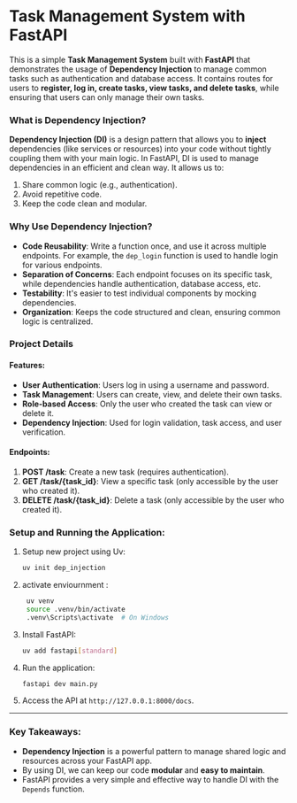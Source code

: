# **Task Management System with FastAPI**

This is a simple **Task Management System** built with **FastAPI** that demonstrates the usage of **Dependency Injection** to manage common tasks such as authentication and database access. It contains routes for users to **register, log in, create tasks, view tasks, and delete tasks**, while ensuring that users can only manage their own tasks.

### **What is Dependency Injection?**

**Dependency Injection (DI)** is a design pattern that allows you to **inject** dependencies (like services or resources) into your code without tightly coupling them with your main logic. In FastAPI, DI is used to manage dependencies in an efficient and clean way. It allows us to:

1. Share common logic (e.g., authentication).
2. Avoid repetitive code.
3. Keep the code clean and modular.

### **Why Use Dependency Injection?**

* **Code Reusability**: Write a function once, and use it across multiple endpoints. For example, the `dep_login` function is used to handle login for various endpoints.
* **Separation of Concerns**: Each endpoint focuses on its specific task, while dependencies handle authentication, database access, etc.
* **Testability**: It's easier to test individual components by mocking dependencies.
* **Organization**: Keeps the code structured and clean, ensuring common logic is centralized.

### **Project Details**

#### **Features**:

* **User Authentication**: Users log in using a username and password.
* **Task Management**: Users can create, view, and delete their own tasks.
* **Role-based Access**: Only the user who created the task can view or delete it.
* **Dependency Injection**: Used for login validation, task access, and user verification.

#### **Endpoints**:

1. **POST /task**: Create a new task (requires authentication).
2. **GET /task/{task\_id}**: View a specific task (only accessible by the user who created it).
3. **DELETE /task/{task\_id}**: Delete a task (only accessible by the user who created it).

### **Setup and Running the Application**:

1. Setup new project using Uv:

   ```bash
   uv init dep_injection
   ```
2. activate enviournment :
   
   ```bash
    uv venv
    source .venv/bin/activate  
    .venv\Scripts\activate  # On Windows
   ```

3. Install FastAPI:

   ```bash
   uv add fastapi[standard]
   ```

4. Run the application:

   ```bash
   fastapi dev main.py
   ```

5. Access the API at `http://127.0.0.1:8000/docs`.

---

### Key Takeaways:

* **Dependency Injection** is a powerful pattern to manage shared logic and resources across your FastAPI app.
* By using DI, we can keep our code **modular** and **easy to maintain**.
* FastAPI provides a very simple and effective way to handle DI with the `Depends` function.

